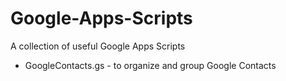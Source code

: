 # Google-Apps-Scripts
A collection of useful Google Apps Scripts
* GoogleContacts.gs - to organize and group Google Contacts
